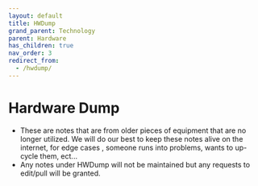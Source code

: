 ```yaml
---
layout: default
title: HWDump
grand_parent: Technology
parent: Hardware
has_children: true
nav_order: 3
redirect_from:
  - /hwdump/
---
```

# Hardware Dump
- These are notes that are from older pieces of equipment that are no longer utilized. We will do our best to keep these notes alive on the internet, for edge cases , someone runs into problems, wants to up-cycle them, ect...
- Any notes under HWDump will not be maintained but any requests to edit/pull will be granted. 